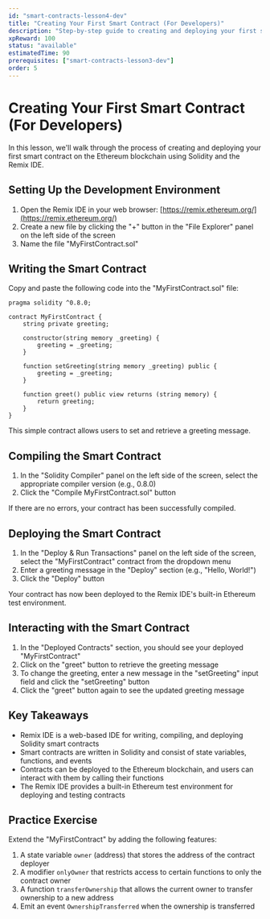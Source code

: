 ```yaml
---
id: "smart-contracts-lesson4-dev"
title: "Creating Your First Smart Contract (For Developers)"
description: "Step-by-step guide to creating and deploying your first smart contract on the Ethereum blockchain using Solidity and Remix IDE."
xpReward: 100
status: "available"
estimatedTime: 90
prerequisites: ["smart-contracts-lesson3-dev"]
order: 5
---
```


# Creating Your First Smart Contract (For Developers)

In this lesson, we'll walk through the process of creating and deploying your first smart contract on the Ethereum blockchain using Solidity and the Remix IDE.

## Setting Up the Development Environment

1. Open the Remix IDE in your web browser: [https://remix.ethereum.org/](https://remix.ethereum.org/)
2. Create a new file by clicking the "+" button in the "File Explorer" panel on the left side of the screen
3. Name the file "MyFirstContract.sol"

## Writing the Smart Contract

Copy and paste the following code into the "MyFirstContract.sol" file:

```solidity
pragma solidity ^0.8.0;

contract MyFirstContract {
    string private greeting;

    constructor(string memory _greeting) {
        greeting = _greeting;
    }

    function setGreeting(string memory _greeting) public {
        greeting = _greeting;
    }

    function greet() public view returns (string memory) {
        return greeting;
    }
}
```

This simple contract allows users to set and retrieve a greeting message.

## Compiling the Smart Contract

1. In the "Solidity Compiler" panel on the left side of the screen, select the appropriate compiler version (e.g., 0.8.0)
2. Click the "Compile MyFirstContract.sol" button

If there are no errors, your contract has been successfully compiled.

## Deploying the Smart Contract

1. In the "Deploy & Run Transactions" panel on the left side of the screen, select the "MyFirstContract" contract from the dropdown menu
2. Enter a greeting message in the "Deploy" section (e.g., "Hello, World!")
3. Click the "Deploy" button

Your contract has now been deployed to the Remix IDE's built-in Ethereum test environment.

## Interacting with the Smart Contract

1. In the "Deployed Contracts" section, you should see your deployed "MyFirstContract"
2. Click on the "greet" button to retrieve the greeting message
3. To change the greeting, enter a new message in the "setGreeting" input field and click the "setGreeting" button
4. Click the "greet" button again to see the updated greeting message

## Key Takeaways

- Remix IDE is a web-based IDE for writing, compiling, and deploying Solidity smart contracts
- Smart contracts are written in Solidity and consist of state variables, functions, and events
- Contracts can be deployed to the Ethereum blockchain, and users can interact with them by calling their functions
- The Remix IDE provides a built-in Ethereum test environment for deploying and testing contracts

## Practice Exercise

Extend the "MyFirstContract" by adding the following features:
1. A state variable `owner` (address) that stores the address of the contract deployer
2. A modifier `onlyOwner` that restricts access to certain functions to only the contract owner
3. A function `transferOwnership` that allows the current owner to transfer ownership to a new address
4. Emit an event `OwnershipTransferred` when the ownership is transferred